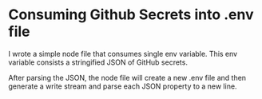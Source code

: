 
# Consuming Github Secrets into .env file

I wrote a simple node file that consumes single env variable. This env variable consists a stringified JSON of GitHub secrets.

After parsing the JSON, the node file will create a new .env file and then generate a write stream and parse each JSON property to a new line.